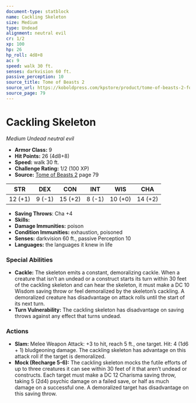 ```yaml
---
document-type: statblock
name: Cackling Skeleton
size: Medium
type: Undead
alignment: neutral evil
cr: 1/2
xp: 100
hp: 26
hp_roll: 4d8+8
ac: 9
speed: walk 30 ft.
senses: darkvision 60 ft. 
passive_perception: 10
source_title: Tome of Beasts 2
source_url: https://koboldpress.com/kpstore/product/tome-of-beasts-2-for-5th-edition
source_page: 79
---
```


# Cackling Skeleton

*Medium* *Undead* *neutral evil*

- **Armor Class:** 9
- **Hit Points:** 26 (4d8+8)
- **Speed:** walk 30 ft.
- **Challenge Rating:** 1/2 (100 XP)
- **Source:** [Tome of Beasts 2](https://koboldpress.com/kpstore/product/tome-of-beasts-2-for-5th-edition) page 79

| STR | DEX | CON | INT | WIS | CHA |
| --- | --- | --- | --- | --- | --- |
| 12 (+1) | 9 (-1) | 15 (+2) | 8 (-1) | 10 (+0) | 14 (+2) |

- **Saving Throws**: Cha +4
- **Skills:** 
- **Damage Immunities:** poison
- **Condition Immunities:** exhaustion, poisoned
- **Senses:** darkvision 60 ft., passive Perception 10
- **Languages:** the languages it knew in life

### Special Abilities

- **Cackle:** The skeleton emits a constant, demoralizing cackle. When a creature that isn’t an undead or a construct starts its turn within 30 feet of the cackling skeleton and can hear the skeleton, it must make a DC 10 Wisdom saving throw or feel demoralized by the skeleton’s cackling. A demoralized creature has disadvantage on attack rolls until the start of its next turn.
- **Turn Vulnerability:** The cackling skeleton has disadvantage on saving throws against any effect that turns undead.

### Actions

- **Slam:** Melee Weapon Attack: +3 to hit, reach 5 ft., one target. Hit: 4 (1d6 + 1) bludgeoning damage. The cackling skeleton has advantage on this attack roll if the target is demoralized.
- **Mock (Recharge 5-6):** The cackling skeleton mocks the futile efforts of up to three creatures it can see within 30 feet of it that aren’t undead or constructs. Each target must make a DC 12 Charisma saving throw, taking 5 (2d4) psychic damage on a failed save, or half as much damage on a successful one. A demoralized target has disadvantage on this saving throw.
